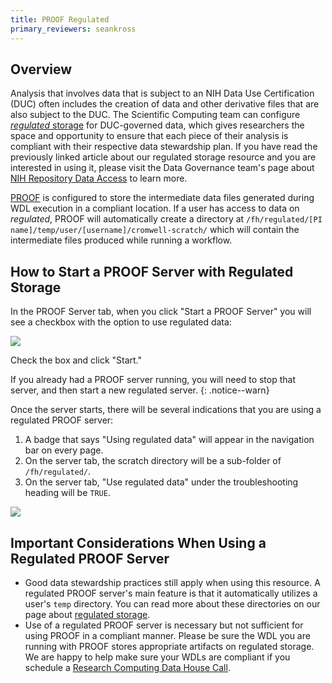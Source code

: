 ```yaml
---
title: PROOF Regulated
primary_reviewers: seankross
---
```


## Overview

Analysis that involves data that is subject to an NIH Data Use Certification (DUC)
often includes the creation of data and other derivative files that are also
subject to the DUC. The Scientific Computing team can configure
[*regulated* storage][wiki-reg] for DUC-governed data, which gives researchers
the space and opportunity to ensure that each piece of their analysis is
compliant with their respective data stewardship plan. If you have read the
previously linked article about our regulated storage resource and you are
interested in using it, please visit the Data Governance team's page about
[NIH Repository Data Access][ocdodg-nihrda] to learn more.

[PROOF][how-to-proof] is configured to store the intermediate data files
generated during WDL execution in a compliant location. If a user has access
to data on *regulated*, PROOF will automatically create a directory at
`/fh/regulated/[PI name]/temp/user/[username]/cromwell-scratch/`
which will contain the intermediate files produced while running a workflow.

## How to Start a PROOF Server with Regulated Storage

In the PROOF Server tab, when you click "Start a PROOF Server" you will see a
checkbox with the option to use regulated data:

![](/datascience/assets/proof/start-proof-reg-server.png)

Check the box and click "Start."

If you already had a PROOF server running, you will need to stop that server, and then start a new regulated server.
{: .notice--warn}

Once the server starts, there will be several indications that you are using a
regulated PROOF server:

1. A badge that says "Using regulated data" will appear in the navigation bar
on every page.
2. On the server tab, the scratch directory will be a sub-folder of
`/fh/regulated/`.
3. On the server tab, "Use regulated data" under the troubleshooting heading
will be `TRUE`.

![](/datascience/assets/proof/proof-reg-server-page.png)

## Important Considerations When Using a Regulated PROOF Server

- Good data stewardship practices still apply when using this resource. A
regulated PROOF server's main feature is that it automatically utilizes a user's
`temp` directory. You can read more about these directories on our page about
[regulated storage][wiki-reg].
- Use of a regulated PROOF server is necessary but not sufficient for using
PROOF in a compliant manner. Please be sure the WDL you are running with PROOF
stores appropriate artifacts on regulated storage. We are happy to help make
sure your WDLs are compliant if you schedule a
[Research Computing Data House Call][dhc].

<!--- Always keep this block of links at the bottom --->
[wiki-reg]: /scicomputing/store_regulated
[how-to-proof]: /datademos/proof-how-to
[dhc]: https://ocdo.fredhutch.org/programs/dhc.html
[dg-centernet]: https://centernet.fredhutch.org/u/data-science-lab/data-governance.html
[ocdodg-nihrda]: https://centernet.fredhutch.org/u/data-science-lab/data-governance/data-access-request-data-use-certification-agreement.html